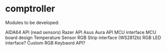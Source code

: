 # comptroller

Modules to be developed:

  AIDA64 API (read sensors)
  Razer API
  Asus Aura API
  MCU interface
  MCU board design
  Temperature Sensor
  RGB Strip interface (WS2812b)
  RGB LED interface?
  Custom RGB Keybaord API?
